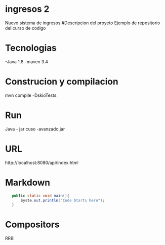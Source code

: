 # ingresos 2
Nuevo sistema de ingresos
#Descripcion del proyeto
Ejemplo de repositorio del curso de codigo

# Tecnologias
-Java 1.8
-maven 3.4

#  Construcion y compilacion
mvn compile -DskioTests

#  Run
Java - jar cuso -avanzado.jar

#  URL
http://localhost:8080/api/index.html

#  Markdown
```java
   public static void main(){
       Syste.out.println("Code Starts here");
   }
```
# Compositors
RRB
